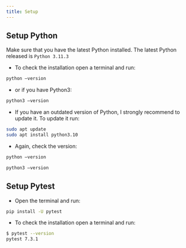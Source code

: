 ```yaml
---
title: Setup
---
```


## Setup Python

Make sure that you have the latest Python installed. The latest Python released is `Python 3.11.3`

- To check the installation open a terminal and run:

```bash
python –version
```
- or if you have Python3:

```bash
python3 –version
```

- If you have an outdated version of Python, I strongly recommend to update it. To update it run:

```bash
sudo apt update
sudo apt install python3.10
```

- Again, check the version:

```bash
python –version
```

```bash
python3 –version
```

## Setup Pytest

- Open the terminal and run:

```bash
pip install -U pytest
```

- To check the installation open a terminal and run:

```bash
$ pytest --version
pytest 7.3.1
```
